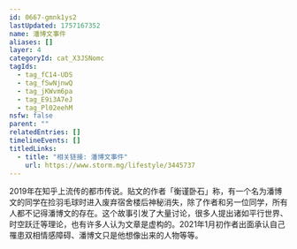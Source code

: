 ```yaml
---
id: 0667-gmnk1ys2
lastUpdated: 1757167352
name: 潘博文事件
aliases: []
layer: 4
categoryId: cat_X3JSNomc
tagIds:
  - tag_fC14-UDS
  - tag_fSwNjnwQ
  - tag_jKWvm6pa
  - tag_E9i3A7eJ
  - tag_Pl02eehM
nsfw: false
parent: ""
relatedEntries: []
timelineEvents: []
titledLinks:
  - title: "相关链接: 潘博文事件"
    url: https://www.storm.mg/lifestyle/3445737
---
```


2019年在知乎上流传的都市传说。贴文的作者「衡谨卧石」称，有一个名为潘博文的同学在捡羽毛球时进入废弃宿舍楼后神秘消失，除了作者和另一位同学，所有人都不记得潘博文的存在。这个故事引发了大量讨论，很多人提出诸如平行世界、时空跃迁等理论，也有许多人认为文章是虚构的。2021年1月初作者出面承认自己罹患双相情感障碍、潘博文只是他想像出来的人物等等。